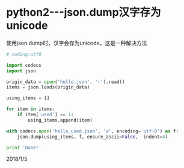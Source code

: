# python2---json.dump汉字存为unicode

使用json.dump时，汉字会存为unicode，这是一种解决方法  

```python
# coding:utf8

import codecs
import json

origin_data = open('hello.json', 'r').read()
items = json.loads(origin_data)

using_items = []

for item in items:
    if item['used'] == 1:
        using_items.append(item)

with codecs.open('hello_used.json', 'w', encoding='utf-8') as f:
    json.dump(using_items, f, ensure_ascii=False,  indent=4)

print 'Done!'

```


2018/1/5  
